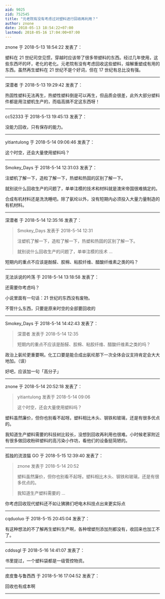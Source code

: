 ```yaml
---
aid: 9025
zid: 752545
title: "元老院有没有考虑过对塑料进行回收再利用？"
author: znone
date: 2018-05-13 18:54:22+07:00
lastmod: 2018-05-16 17:04:00+07:00
---
```


znone 于 2018-5-13 18:54:22 发表了：

塑料在 21 世纪司空见惯，穿越时应该带了很多带塑料的东西。经过几年使用，这些东西坏的坏，老化的老化。元老院有没有考虑回收这些塑料，熔解重塑成有用的东西。虽然再生塑料在 21 世纪不是个好词，但在 17 世纪有总比没有强。

---

深潜者 于 2018-5-13 19:29:42 发表了：

热固性塑料无法再生，热塑性塑料倒是可以再生，但品质会很差，此外大部分塑料件都是用注塑机生产的，而临高搞不定这东西呀！

---

cc52333 于 2018-5-13 19:45:13 发表了：

没能力回收，只有保存的能力。

---

yitiantulong 于 2018-5-14 09:06:46 发表了：

这个时空，还会大量使用塑料吗？

---

Smokey_Days 于 2018-5-14 12:31:03 发表了：

注塑机了解一下，造粒了解一下，热塑和热固的区别了解一下。

就别说什么回收生产的问题了，单单注模的技术和材料就是澳宋帝国很难搞定的。

合成有机材料还是洗洗睡吧。除了氨纶以外，没有短期内必须投入大量力量制造的有机材料。

---

深潜者 于 2018-5-14 12:35:16 发表了：

> Smokey_Days 发表于 2018-5-14 12:31
>
> 注塑机了解一下，造粒了解一下，热塑和热固的区别了解一下。
>
> 就别说什么回收生产的问题了，单单注模的技术 ...

短期内的重点不应该是酚醛、胶棉、粘胶纤维、醋酸纤维素之类的吗？

---

无法诉说的吟荡 于 2018-5-14 13:18:58 发表了：

还需要你考虑吗？

小说里面有一句话：21 世纪的东西没有废物。

不管什么东西，只要是原来时空的全部要回收的

---

Smokey_Days 于 2018-5-14 14:42:43 发表了：

> 深潜者 发表于 2018-5-14 12:35
>
> 短期内的重点不应该是酚醛、胶棉、粘胶纤维、醋酸纤维素之类的吗？

政治上氨纶更重要啊。化工口要是能合成出氨纶那下一次全体会议支持肯定会大大地加。（误）

好吧，应该加一句「高分子」

---

znone 于 2018-5-14 20:52:18 发表了：

> yitiantulong 发表于 2018-5-14 09:06
>
> 这个时空，还会大量使用塑料吗？

塑料虽然廉价，但你也别看不起呀。塑料相比木头、钢铁和玻璃，还是有很多优点的。

我知道生产塑料需要的科技树比较长，没想到回收再利用也很难。小时候老家附近有很多做回收粉碎塑料的高污染小作坊，看他们的设备挺简陋的。

---

孤独的流浪猫 GO 于 2018-5-15 12:39:40 发表了：

> znone 发表于 2018-5-14 20:52
>
> 塑料虽然廉价，但你也别看不起呀。塑料相比木头、钢铁和玻璃，还是有很多优点的。
>
> 我知道生产塑料需要的 ...

你考虑回收现代塑料还不如让狒狒们吧电木科技点出来更实际点

---

cqduoluo 于 2018-5-15 20:45:04 发表了：

有这种想法的不了解再生塑料生产啊，各种增塑剂添加剂都没有，收回来也加工不了。

---

cddssgl 于 2018-5-16 14:41:07 发表了：

书里提过，一个塑料袋都是一级管控物资。

---

皮皮鲁与鲁西西 于 2018-5-16 17:04:52 发表了：

回收也有成本啊

---
